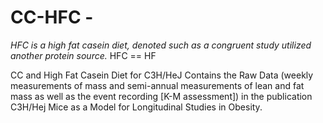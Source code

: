 # CC-HFC - 
  *HFC is a high fat casein diet, denoted such as a congruent study utilized another protein source.*
    HFC == HF

CC and High Fat Casein Diet for C3H/HeJ
Contains the Raw Data (weekly measurements of mass and semi-annual measurements of lean and fat mass
as well as the event recording [K-M assessment]) in the publication C3H/Hej Mice as a Model for Longitudinal Studies in Obesity.
